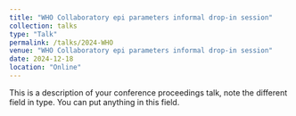 ```yaml
---
title: "WHO Collaboratory epi parameters informal drop-in session"
collection: talks
type: "Talk"
permalink: /talks/2024-WHO
venue: "WHO Collaboratory epi parameters informal drop-in session"
date: 2024-12-18
location: "Online"
---
```


This is a description of your conference proceedings talk, note the different field in type. You can put anything in this field.

